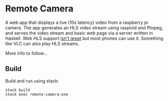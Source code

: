 # Remote Camera

A web app that displays a live (10s latency) video from a raspberry pi camera. The app generates an HLS video stream using raspivid and ffmpeg, and serves the video stream and basic web page via a server written in Haskell. Web HLS support [isn't great](http://caniuse.com/#feat=http-live-streaming) but most phones can use it. Something like VLC can also play HLS streams.

More info to follow...

## Build
Build and run using stack:

    stack build
    stack exec remote-camera-exe
